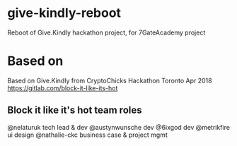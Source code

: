 # give-kindly-reboot
Reboot of Give.Kindly hackathon project, for 7GateAcademy project

# Based on
Based on Give.Kindly from CryptoChicks Hackathon Toronto Apr 2018
https://gitlab.com/block-it-like-its-hot

## Block it like it's hot team roles
\@nelaturuk tech lead & dev
\@austynwunsche dev
\@6ixgod dev
\@metrikfire ui design
\@nathalie-ckc business case & project mgmt
